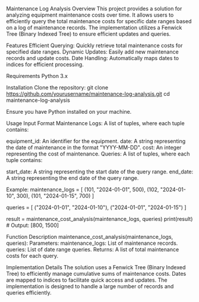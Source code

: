 Maintenance Log Analysis
Overview
This project provides a solution for analyzing equipment maintenance costs over time. It allows users to efficiently query the total maintenance costs for specific date ranges based on a log of maintenance records. The implementation utilizes a Fenwick Tree (Binary Indexed Tree) to ensure efficient updates and queries.

Features
Efficient Querying: Quickly retrieve total maintenance costs for specified date ranges.
Dynamic Updates: Easily add new maintenance records and update costs.
Date Handling: Automatically maps dates to indices for efficient processing.

Requirements
Python 3.x

Installation
Clone the repository:
git clone https://github.com/yourusername/maintenance-log-analysis.git
cd maintenance-log-analysis

Ensure you have Python installed on your machine.

Usage
Input Format
Maintenance Logs: A list of tuples, where each tuple contains:

equipment_id: An identifier for the equipment.
date: A string representing the date of maintenance in the format "YYYY-MM-DD".
cost: An integer representing the cost of maintenance.
Queries: A list of tuples, where each tuple contains:

start_date: A string representing the start date of the query range.
end_date: A string representing the end date of the query range.

Example:
maintenance_logs = [
    (101, "2024-01-01", 500),
    (102, "2024-01-10", 300),
    (101, "2024-01-15", 700)
]

queries = [
    ("2024-01-01", "2024-01-10"),
    ("2024-01-01", "2024-01-15")
]

result = maintenance_cost_analysis(maintenance_logs, queries)
print(result)  # Output: [800, 1500]

Function Description
maintenance_cost_analysis(maintenance_logs, queries):
Parameters:
maintenance_logs: List of maintenance records.
queries: List of date range queries.
Returns: A list of total maintenance costs for each query.

Implementation Details
The solution uses a Fenwick Tree (Binary Indexed Tree) to efficiently manage cumulative sums of maintenance costs.
Dates are mapped to indices to facilitate quick access and updates.
The implementation is designed to handle a large number of records and queries efficiently.
